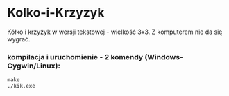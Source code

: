 # Kolko-i-Krzyzyk
Kółko i krzyżyk w wersji tekstowej - wielkość 3x3.
Z komputerem nie da się wygrać.

### kompilacja i uruchomienie - 2 komendy (Windows-Cygwin/Linux):

	make
	./kik.exe
